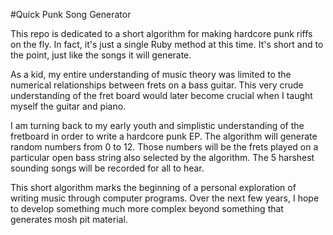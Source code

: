 #Quick Punk Song Generator

This repo is dedicated to a short algorithm for making hardcore punk riffs on the fly. In fact, it's just a single Ruby method at this time. It's short and to the point, just like the songs it will generate. 

As a kid, my entire understanding of music theory was limited to the numerical relationships between frets on a bass guitar. This very crude understanding of the fret board would later become crucial when I taught myself the guitar and piano.

I am turning back to my early youth and simplistic understanding of the fretboard in order to write a hardcore punk EP. The algorithm will generate random numbers from 0 to 12. Those numbers will be the frets played on a particular open bass string also selected by the algorithm. The 5 harshest sounding songs will be recorded for all to hear.

This short algorithm marks the beginning of a personal exploration of writing music through computer programs. Over the next few years, I hope to develop something much more complex beyond something that generates mosh pit material.
